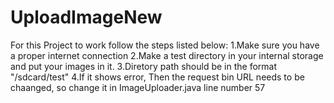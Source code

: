 # UploadImageNew
For this Project to work follow the steps listed below:
  1.Make sure you have a proper internet connection
  2.Make a test directory in your internal storage and put your images in it.
  3.Diretory path should be in the format "/sdcard/test"
  4.If it shows error, Then the request bin URL needs to be chaanged, so change it in ImageUploader.java line number 57
